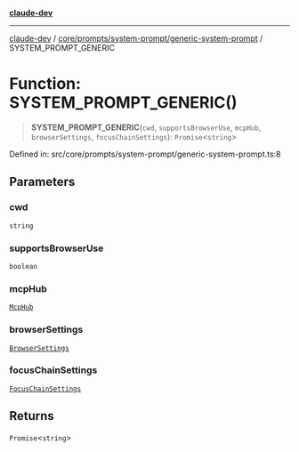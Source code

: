 [**claude-dev**](../../../../../README.md)

***

[claude-dev](../../../../../README.md) / [core/prompts/system-prompt/generic-system-prompt](../README.md) / SYSTEM\_PROMPT\_GENERIC

# Function: SYSTEM\_PROMPT\_GENERIC()

> **SYSTEM\_PROMPT\_GENERIC**(`cwd`, `supportsBrowserUse`, `mcpHub`, `browserSettings`, `focusChainSettings`): `Promise`\<`string`\>

Defined in: src/core/prompts/system-prompt/generic-system-prompt.ts:8

## Parameters

### cwd

`string`

### supportsBrowserUse

`boolean`

### mcpHub

[`McpHub`](../../../../../services/mcp/McpHub/classes/McpHub.md)

### browserSettings

[`BrowserSettings`](../../../../../shared/BrowserSettings/interfaces/BrowserSettings.md)

### focusChainSettings

[`FocusChainSettings`](../../../../../shared/FocusChainSettings/interfaces/FocusChainSettings.md)

## Returns

`Promise`\<`string`\>
